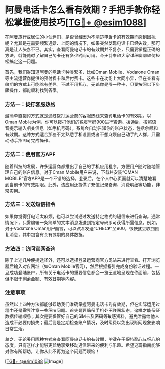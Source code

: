 # 阿曼电话卡怎么看有效期？手把手教你轻松掌握使用技巧[[TG💪+ @esim1088](https://t.me/s/esim1088)]

在阿曼旅行或居住的小伙伴们，是否曾经因为不清楚电话卡的有效期而感到困扰呢？尤其是在需要频繁通话、上网的情况下，如果突然发现电话卡已经失效，那可真是让人头疼不已。其实，查看阿曼电话卡的有效期并不复杂，只需要掌握正确的方法，就能随时了解自己的卡还有多少时间可用。今天就来和大家详细聊聊如何轻松搞定这一问题。

首先，我们得知道阿曼的电话卡种类繁多，比如Oman Mobile、Vodafone Oman等主流运营商提供的预付费卡和后付费卡。这些卡在功能上大同小异，但在查看有效期的方式上可能略有差异。不过不用担心，无论你是哪一种卡，只要按照以下步骤操作，都能顺利找到答案。

### 方法一：拨打客服热线

最简单直接的方式就是通过拨打运营商的客服热线来查询电话卡的有效期。以Oman Mobile为例，你可以拨打他们的客服号码900进行咨询。拨通后，按照语音提示输入相关信息（如手机号码），系统会自动告知你的账户状态，包括余额和有效期。这种方式适合那些不太熟悉手机设置或者不想麻烦自己动手的人群，只需动动手指即可完成操作。

### 方法二：使用官方APP

随着科技的发展，许多运营商都推出了自己的手机应用程序，方便用户随时随地管理自己的账户信息。对于Oman Mobile用户来说，下载并安装“OMAN MOBILE”官方APP是一个不错的选择。登录后，在个人中心页面就可以清楚地看到当前卡的有效期限。此外，该应用还提供了充值记录查询、消费明细等功能，非常实用。

### 方法三：发送短信指令

如果你觉得打电话太麻烦，也可以尝试通过发送特定格式的短信来进行查询。通常情况下，只需编辑一条简单的文本消息发送到指定号码即可获得所需信息。例如，对于Vodafone Oman用户而言，可以试着发送“CHECK”至900，很快就会收到回复消息，其中包含有关有效期的具体数据。

### 方法四：访问官网查询

除了上述几种便捷途径外，还可以选择登录运营商官方网站来进行查看。打开浏览器后输入对应网址（如Oman Mobile官网），然后根据指引完成身份验证过程。一旦成功登陆账户，所有关于电话卡的重要信息都会一览无遗地呈现在你面前，包括但不限于剩余金额、有效日期等内容。

### 注意事项

虽然以上四种方法都能够帮助我们准确掌握阿曼电话卡的有效期，但在实际运用过程中还是需要注意一些细节问题。首先是要确保手机处于联网状态，这样才能保证数据传输顺畅；其次是要保管好自己的SIM卡及密码等敏感资料，避免泄露给他人造成不必要的损失；最后则是定期检查账户情况，及时续费以免出现断网现象影响日常生活。

总之，无论采用哪种方式来查看阿曼电话卡的有效期，关键在于保持耐心与细心的态度。只有这样才能够更好地享受移动通信带来的便利与乐趣。希望这篇指南能够对你有所帮助，让你从此不再为这个问题而烦恼！

[[TG💪+ @esim1088](https://t.me/s/esim1088) ![Image](https://i.postimg.cc/4NQfJmqS/Snipaste-2025-05-13-00-14-12.png)]
